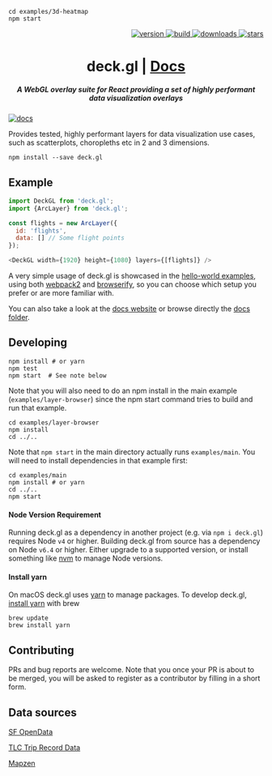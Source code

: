 ```
cd examples/3d-heatmap
npm start
```

<p align="right">
  <a href="https://npmjs.org/package/deck.gl">
    <img src="https://img.shields.io/npm/v/deck.gl.svg?style=flat-square" alt="version" />
  </a>
  <a href="https://travis-ci.org/uber/deck.gl">
    <img src="https://img.shields.io/travis/uber/deck.gl/master.svg?style=flat-square" alt="build" />
  </a>
  <a href="https://npmjs.org/package/deck.gl">
    <img src="https://img.shields.io/npm/dm/deck.gl.svg?style=flat-square" alt="downloads" />
  </a>
  <a href="http://starveller.sigsev.io/uber/deck.gl">
    <img src="http://starveller.sigsev.io/api/repos/uber/deck.gl/badge" alt="stars" />
  </a>
</p>

<h1 align="center">deck.gl | <a href="https://uber.github.io/deck.gl">Docs</a></h1>

<h5 align="center">A WebGL overlay suite for React providing a set of highly performant data visualization overlays</h5>

[![docs](http://i.imgur.com/mvfvgf0.jpg)](https://uber.github.io/deck.gl)

Provides tested, highly performant layers for data visualization
use cases, such as scatterplots, choropleths etc in 2 and 3 dimensions.

    npm install --save deck.gl

## Example

```javascript
import DeckGL from 'deck.gl';
import {ArcLayer} from 'deck.gl';

const flights = new ArcLayer({
  id: 'flights',
  data: [] // Some flight points
});

<DeckGL width={1920} height={1080} layers={[flights]} />
```

A very simple usage of deck.gl is showcased in the [hello-world examples](./examples),
using both [webpack2](./examples/hello-world-webpack2) and
[browserify](./examples/hello-world-browserify),
so you can choose which setup you prefer or are more familiar with.

You can also take a look at the [docs website](https://uber.github.io/deck.gl)
or browse directly the [docs folder](./docs).

## Developing

    npm install # or yarn
    npm test
    npm start  # See note below

Note that you will also need to do an npm install in the main example (`examples/layer-browser`)
since the npm start command tries to build and run that example.

    cd examples/layer-browser
    npm install
    cd ../..

Note that `npm start` in the main directory actually runs `examples/main`.
You will need to install dependencies in that example first:

    cd examples/main
    npm install # or yarn
    cd ../..
    npm start


#### Node Version Requirement

Running deck.gl as a dependency in another project (e.g. via `npm i deck.gl`) requires Node `v4` or higher.
Building deck.gl from source has a dependency on Node `v6.4` or higher.
Either upgrade to a supported version, or install something like
[nvm](https://github.com/creationix/nvm) to manage Node versions.

#### Install yarn
On macOS deck.gl uses [yarn](https://www.npmjs.com/package/yarn) to manage packages.
To develop deck.gl, [install yarn](https://yarnpkg.com/en/docs/install) with brew
```
brew update
brew install yarn

```

## Contributing

PRs and bug reports are welcome. Note that you once your PR is
about to be merged, you will be asked to register as a contributor
by filling in a short form.

## Data sources

[SF OpenData](https://data.sfgov.org)

[TLC Trip Record Data](http://www.nyc.gov/html/tlc/html/about/trip_record_data.shtml)

[Mapzen](https://mapzen.com/)
